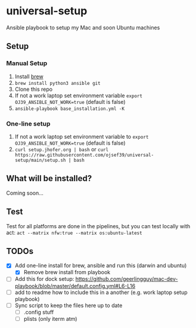 # universal-setup

Ansible playbook to setup my Mac and soon Ubuntu machines

## Setup

### Manual Setup

1. Install [brew](https://brew.sh/)
2. `brew install python3 ansible git`
3. Clone this repo
4. If not a work laptop set environment variable `export OJ39_ANSIBLE_NOT_WORK=true` (default is false)
5. `ansible-playbook base_installation.yml -K`

### One-line setup

1. If not a work laptop set environment variable to `export OJ39_ANSIBLE_NOT_WORK=true` (default is false)
2. `curl setup.jhofer.org | bash` or `curl https://raw.githubusercontent.com/ojsef39/universal-setup/main/setup.sh | bash`

## What will be installed?

Coming soon…

## Test

Test for all platforms are done in the pipelines, but you can test locally with act:
`act --matrix nfw:true --matrix os:ubuntu-latest`

## TODOs

- [x] Add one-line install for brew, ansible and run this (darwin and ubuntu)
  - [x] Remove brew install from playbook
- [ ] Add this for dock setup: <https://github.com/geerlingguy/mac-dev-playbook/blob/master/default.config.yml#L6-L16>
- [ ] add to readme how to include this in a another (e.g. work laptop setup playbook)
- [ ] Sync script to keep the files here up to date
  - [ ] .config stuff
  - [ ] plists (only iterm atm)